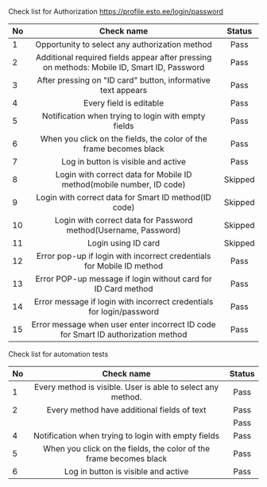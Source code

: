 Check list for Authorization https://profile.esto.ee/login/password


| No  |                                         Check name                                         |   Status   | 
|-----|:------------------------------------------------------------------------------------------:|:----------:|
| 1   |                       Opportunity to select any authorization method                       |    Pass    |
| 2   | Additional required fields appear after pressing on methods: Mobile ID, Smart ID, Password |    Pass    |
| 3   |                After pressing on "ID card" button, informative text appears                |    Pass    |
| 4   |                                  Every field is editable                                   |    Pass    |
| 5   |                    Notification when trying to login with empty fields                     |    Pass    |
| 6   |             When you click on the fields, the color of the frame becomes black             |    Pass    |
| 7   |                            Log in button is visible and active                             |    Pass    |
| 8   |            Login with correct data for Mobile ID method(mobile number, ID code)            |  Skipped   |
| 9   |                    Login with correct data for Smart ID method(ID code)                    |  Skipped   |
| 10  |              Login with correct data for Password method(Username, Password)               |  Skipped   |
| 11  |                                    Login using ID card                                     |  Skipped   |
| 12  |           Error pop-up if login with incorrect credentials for Mobile ID  method           |    Pass    |
| 13  |               Error POP-up message if login without card for ID Card method                |    Pass    |
| 14  |            Error message if login with incorrect credentials for login/password            |    Pass    |
| 15  |     Error message when user enter incorrect ID code for Smart ID authorization method      |    Pass    |


Check list for automation tests 

| No  |                             Check name                              |    Status    | 
|-----|:-------------------------------------------------------------------:|:------------:|
| 1   |     Every method is visible. User is able to select any method.     |     Pass     |
| 2   |             Every method have additional fields of text             |     Pass     |
|     |                                                                     |     Pass     |
| 4   |         Notification when trying to login with empty fields         |     Pass     |
| 5   | When you click on the fields, the color of the frame becomes black  |     Pass     |
| 6   |                 Log in button is visible and active                 |     Pass     |